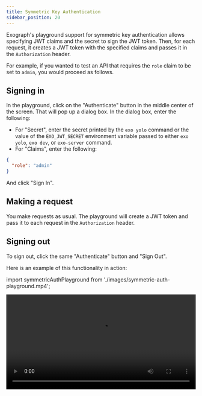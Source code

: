 ```yaml
---
title: Symmetric Key Authentication
sidebar_position: 20
---
```


Exograph's playground support for symmetric key authentication allows specifying JWT claims and the secret to sign the JWT token. Then, for each request, it creates a JWT token with the specified claims and passes it in the `Authorization` header.

For example, if you wanted to test an API that requires the `role` claim to be set to `admin`, you would proceed as follows.

## Signing in

In the playground, click on the "Authenticate" button in the middle center of the screen. That will pop up a dialog box. In the dialog box, enter the following:

- For "Secret", enter the secret printed by the `exo yolo` command or the value of the `EXO_JWT_SECRET` environment variable passed to either `exo yolo`, `exo dev`, or `exo-server` command.
- For "Claims", enter the following:

```json
{
  "role": "admin"
}
```

And click "Sign In".

## Making a request

You make requests as usual. The playground will create a JWT token and pass it to each request in the `Authorization` header.

## Signing out

To sign out, click the same "Authenticate" button and "Sign Out".

Here is an example of this functionality in action:

import symmetricAuthPlayground from './images/symmetric-auth-playground.mp4';

<video controls width="100%">
  <source src={symmetricAuthPlayground}/>
</video>
